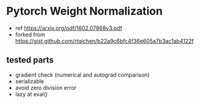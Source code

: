 # Pytorch Weight Normalization

+ ref https://arxiv.org/pdf/1602.07868v3.pdf
+ forked from https://gist.github.com/rtqichen/b22a9c6bfc4f36e605a7b3ac1ab4122f


## tested parts

+ gradient check (numerical and autograd comparison)
+ serializable
+ avoid zero division error
+ lazy at eval()
